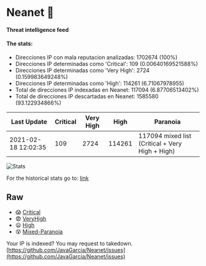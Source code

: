 # Neanet :hocho:
#### Threat intelligence feed
#### The stats:

- Direcciones IP con mala reputacion analizadas: 1702674 (100%)
- Direcciones IP determinadas como 'Critical':  109 (0.00640169521588%)
- Direcciones IP determinadas como 'Very High':  2724 (0.159983649248%)
- Direcciones IP determinadas como 'High':  114261 (6.71067978955)
- Total de direcciones IP indexadas en Neanet:  117094 (6.87706513402%)
- Total de direcciones IP descartadas en Neanet:  1585580 (93.122934866%)

| Last Update | Critical | Very High | High | Paranoia |
| --- | --- | --- | --- | --- |
| 2021-02-18 12:02:35 | 109 | 2724 | 114261 | 117094 mixed list (Critical + Very High + High)|

![Stats](https://docs.google.com/spreadsheets/d/e/2PACX-1vSnaNMIXVabIpDJjufMlzH7poXnshF3mgd8Is1g9ytUEzVsP5my4Trn8f-xkoLLQ38xpL3HtmUexLo6/pubchart?oid=501124687&format=image)

For the historical stats go to: [link](/stats.csv)
## Raw
- :scream: [Critical](https://raw.githubusercontent.com/JavaGarcia/Neanet/master/blacklists/neanet_critical.txt)
- :fearful: [VeryHigh](https://raw.githubusercontent.com/JavaGarcia/Neanet/master/blacklists/neanet_veryHigh.txtt)
- :frowning: [High](https://raw.githubusercontent.com/JavaGarcia/Neanet/master/blacklists/neanet_high.txt)
- :dizzy_face: [Mixed-Paranoia](https://raw.githubusercontent.com/JavaGarcia/Neanet/master/blacklists/neanet_all.txt)


Your IP is indexed? You may request to takedown. [https://github.com/JavaGarcia/Neanet/issues](https://github.com/JavaGarcia/Neanet/issues)




























































































































































































































































































































































































































































































































































































































































































































































































































































































































































































































































































































































































































































































































































































































































































































































































































































































































































































































































































































































































































































































































































































































































































































































































































































































































































































































































































































































































































































































































































































































































































































































































































































































































































































































































































































































































































































































































































































































































































































































































































































































































































































































































































































































































































































